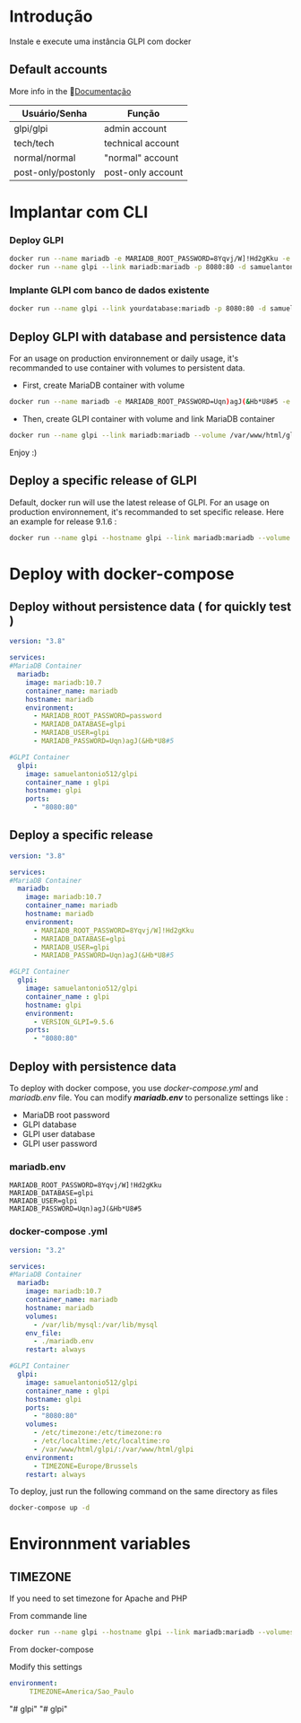 # Introdução

Instale e execute uma instância GLPI com docker

## Default accounts

More info in the 📄[Documentação](https://glpi-install.readthedocs.io/en/latest/install/wizard.html#end-of-installation)

| Usuário/Senha     	|      Função        	|
|---------------------|---------------------|
| glpi/glpi          	| admin account     	|
| tech/tech          	| technical account 	|
| normal/normal      	| "normal" account  	|
| post-only/postonly 	| post-only account 	|

# Implantar com CLI

### Deploy GLPI 
```sh
docker run --name mariadb -e MARIADB_ROOT_PASSWORD=8Yqvj/W]!Hd2gKku -e MARIADB_DATABASE=glpi -e MARIADB_USER=glpi -e MARIADB_PASSWORD=Uqn)agJ(&Hb*U8#5 -d mariadb:10.7
docker run --name glpi --link mariadb:mariadb -p 8080:80 -d samuelantonio512/glpi
```

### Implante GLPI com banco de dados existente
```sh
docker run --name glpi --link yourdatabase:mariadb -p 8080:80 -d samuelantonio512/glpi
```

## Deploy GLPI with database and persistence data

For an usage on production environnement or daily usage, it's recommanded to use container with volumes to persistent data.

* First, create MariaDB container with volume

```sh
docker run --name mariadb -e MARIADB_ROOT_PASSWORD=Uqn)agJ(&Hb*U8#5 -e MARIADB_DATABASE=glpidb -e MARIADB_USER=glpi_user -e MARIADB_PASSWORD=glpi --volume /var/lib/mysql:/var/lib/mysql -d mariadb:10.7
```

* Then, create GLPI container with volume and link MariaDB container

```sh
docker run --name glpi --link mariadb:mariadb --volume /var/www/html/glpi:/var/www/html/glpi -p 8080:80 -d samuelantonio512/glpi
```

Enjoy :)

## Deploy a specific release of GLPI
Default, docker run will use the latest release of GLPI.
For an usage on production environnement, it's recommanded to set specific release.
Here an example for release 9.1.6 :
```sh
docker run --name glpi --hostname glpi --link mariadb:mariadb --volume /var/www/html/glpi:/var/www/html/glpi -p 8080:80 --env "VERSION_GLPI=9.1.6" -d samuelantonio512/glpi
```

# Deploy with docker-compose

## Deploy without persistence data ( for quickly test )
```yaml
version: "3.8"

services:
#MariaDB Container
  mariadb:
    image: mariadb:10.7
    container_name: mariadb
    hostname: mariadb
    environment:
      - MARIADB_ROOT_PASSWORD=password
      - MARIADB_DATABASE=glpi
      - MARIADB_USER=glpi
      - MARIADB_PASSWORD=Uqn)agJ(&Hb*U8#5

#GLPI Container
  glpi:
    image: samuelantonio512/glpi
    container_name : glpi
    hostname: glpi
    ports:
      - "8080:80"
```

## Deploy a specific release

```yaml
version: "3.8"

services:
#MariaDB Container
  mariadb:
    image: mariadb:10.7
    container_name: mariadb
    hostname: mariadb
    environment:
      - MARIADB_ROOT_PASSWORD=8Yqvj/W]!Hd2gKku
      - MARIADB_DATABASE=glpi
      - MARIADB_USER=glpi
      - MARIADB_PASSWORD=Uqn)agJ(&Hb*U8#5

#GLPI Container
  glpi:
    image: samuelantonio512/glpi
    container_name : glpi
    hostname: glpi
    environment:
      - VERSION_GLPI=9.5.6
    ports:
      - "8080:80"
```

## Deploy with persistence data

To deploy with docker compose, you use *docker-compose.yml* and *mariadb.env* file.
You can modify **_mariadb.env_** to personalize settings like :

* MariaDB root password
* GLPI database
* GLPI user database
* GLPI user password


### mariadb.env
```
MARIADB_ROOT_PASSWORD=8Yqvj/W]!Hd2gKku
MARIADB_DATABASE=glpi
MARIADB_USER=glpi
MARIADB_PASSWORD=Uqn)agJ(&Hb*U8#5
```

### docker-compose .yml
```yaml
version: "3.2"

services:
#MariaDB Container
  mariadb:
    image: mariadb:10.7
    container_name: mariadb
    hostname: mariadb
    volumes:
      - /var/lib/mysql:/var/lib/mysql
    env_file:
      - ./mariadb.env
    restart: always

#GLPI Container
  glpi:
    image: samuelantonio512/glpi
    container_name : glpi
    hostname: glpi
    ports:
      - "8080:80"
    volumes:
      - /etc/timezone:/etc/timezone:ro
      - /etc/localtime:/etc/localtime:ro
      - /var/www/html/glpi/:/var/www/html/glpi
    environment:
      - TIMEZONE=Europe/Brussels
    restart: always
```

To deploy, just run the following command on the same directory as files

```sh
docker-compose up -d
```

# Environnment variables

## TIMEZONE
If you need to set timezone for Apache and PHP

From commande line
```sh
docker run --name glpi --hostname glpi --link mariadb:mariadb --volumes-from glpi-data -p 8080:80 --env "TIMEZONE=Europe/Brussels" -d samuelantonio512/glpi
```

From docker-compose

Modify this settings
```yaml
environment:
     TIMEZONE=America/Sao_Paulo
```
"# glpi" 
"# glpi" 

